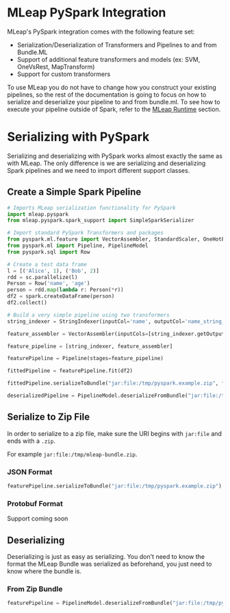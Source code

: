 # MLeap PySpark Integration

MLeap's PySpark integration comes with the following feature set:
* Serialization/Deserialization of Transformers and Pipelines to and from Bundle.ML
* Support of additional feature transformers and models (ex: SVM, OneVsRest, MapTransform)
* Support for custom transformers

To use MLeap you do not have to change how you construct your existing pipelines, so the rest of the documentation is going to focus on how to serialize and deserialize your pipeline to and from bundle.ml.
To see how to execute your pipeline outside of Spark, refer to the [MLeap Runtime](../mleap-runtime/index.md) section.

# Serializing with PySpark

Serializing and deserializing with PySpark works almost exactly the same
as with MLeap. The only difference is we are serializing and
deserializing Spark pipelines and we need to import different support classes.

## Create a Simple Spark Pipeline

```python
# Imports MLeap serialization functionality for PySpark
import mleap.pyspark
from mleap.pyspark.spark_support import SimpleSparkSerializer

# Import standard PySpark Transformers and packages
from pyspark.ml.feature import VectorAssembler, StandardScaler, OneHotEncoder, StringIndexer
from pyspark.ml import Pipeline, PipelineModel
from pyspark.sql import Row

# Create a test data frame
l = [('Alice', 1), ('Bob', 2)]
rdd = sc.parallelize(l)
Person = Row('name', 'age')
person = rdd.map(lambda r: Person(*r))
df2 = spark.createDataFrame(person)
df2.collect()

# Build a very simple pipeline using two transformers
string_indexer = StringIndexer(inputCol='name', outputCol='name_string_index')

feature_assembler = VectorAssembler(inputCols=[string_indexer.getOutputCol()], outputCol="features")

feature_pipeline = [string_indexer, feature_assembler]

featurePipeline = Pipeline(stages=feature_pipeline)

fittedPipeline = featurePipeline.fit(df2)

fittedPipeline.serializeToBundle("jar:file:/tmp/pyspark.example.zip", fittedPipeline.transform(df2))

deserializedPipeline = PipelineModel.deserializeFromBundle("jar:file:/tmp/pyspark.example.zip")

```


## Serialize to Zip File

In order to serialize to a zip file, make sure the URI begins with
`jar:file` and ends with a `.zip`.

For example
`jar:file:/tmp/mleap-bundle.zip`.

### JSON Format

```python
featurePipeline.serializeToBundle("jar:file:/tmp/pyspark.example.zip")
```

### Protobuf Format

Support coming soon

## Deserializing

Deserializing is just as easy as serializing. You don't need to know the
format the MLeap Bundle was serialized as beforehand, you just need to
know where the bundle is.

### From Zip Bundle

```python
featurePipeline = PipelineModel.deserializeFromBundle("jar:file:/tmp/pyspark.example.zip")
```